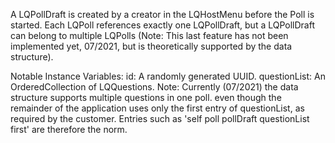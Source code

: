 A LQPollDraft is created by a creator in the LQHostMenu before the Poll is started.
Each LQPoll references exactly one LQPollDraft, but a LQPollDraft can belong to multiple LQPolls (Note: This last feature has not been implemented yet, 07/2021, but is theoretically supported by the data structure).

Notable Instance Variables:
id: A randomly generated UUID.
questionList: An OrderedCollection of LQQuestions. Note: Currently (07/2021) the data structure supports multiple questions in one poll. even though the remainder of the application uses only the first entry of questionList, as required by the customer. Entries such as 'self poll pollDraft questionList first' are therefore the norm.  